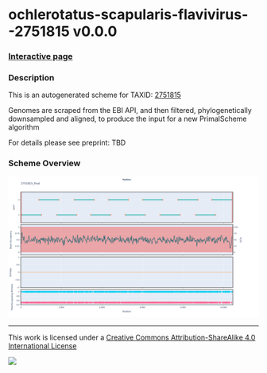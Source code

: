 # ochlerotatus-scapularis-flavivirus--2751815 v0.0.0

### [Interactive page](https://chrisgkent.github.io/schemes/ochlerotatus-scapularis-flavivirus--2751815-1000-v0.0.0)

### Description

This is an autogenerated scheme for TAXID: [2751815](https://www.ncbi.nlm.nih.gov/Taxonomy/Browser/wwwtax.cgi?mode=Info&id=2751815&lvl=3&lin=f&keep=1&srchmode=1&unlock)

Genomes are scraped from the EBI API, and then filtered, phylogenetically downsampled and aligned, to produce the input for a new PrimalScheme algorithm

For details please see preprint: TBD

### Scheme Overview

![Alt text](work/2751815_final.png '2751815_final.png')

------------------------------------------------------------------------

This work is licensed under a [Creative Commons Attribution-ShareAlike 4.0 International License](http://creativecommons.org/licenses/by-sa/4.0/) 

![](https://i.creativecommons.org/l/by-sa/4.0/88x31.png)